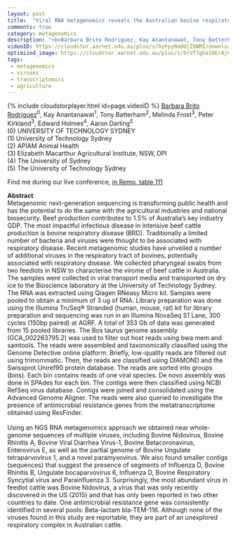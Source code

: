 ```yaml
---
layout: post
title:  "Viral RNA metagenomics reveals the Australian bovine respiratory virome"
comments: true
category: metagenomics
description: "<b>Barbara Brito Rodriguez, Kay Anantanawat, Tony Batterham, Melinda Frost, Peter Kirkland, Edward Holmes, Aaron Darling</b><br/>Metagenomic next-generation sequencing is transfor..."
videoID: https://cloudstor.aarnet.edu.au/plus/s/hyFpyNa0UjZ6WMI/download
optimized_image: https://cloudstor.aarnet.edu.au/plus/s/brVf7gUaI6ErAjG/download
tags:
 - metagenomics
 - viruses
 - transcriptomics
 - agriculture
---
```

{% include cloudstorplayer.html id=page.videoID %}
<u>Barbara Brito Rodriguez</u><sup>0</sup>, Kay Anantanawat<sup>1</sup>, Tony Batterham<sup>2</sup>, Melinda Frost<sup>3</sup>, Peter Kirkland<sup>3</sup>, Edward Holmes<sup>4</sup>, Aaron Darling<sup>5</sup><br/>
\(0\) UNIVERSITY OF TECHNOLOGY SYDNEY<br/>
\(1\) University of Technology Sydney<br/>
\(2\) APIAM Animal Health<br/>
\(3\) Elizabeth Macarthur Agricultural Institute, NSW, DPI<br/>
\(4\) The University of Sydney<br/>
\(5\) The University of Technology Sydney

Find me during our live conference, [in Remo, table 111](https://remo.co)

<b>Abstract</b><br/>
Metagenomic next-generation sequencing is transforming public health and has the potential to do the same with the agricultural industries and national biosecurity. Beef production contributes to 1.5% of Australia’s key industry GDP. The most impactful infectious disease in intensive beef cattle production is bovine respiratory disease \(BRD\). Traditionally a limited number of bacteria and viruses were thought to be associated with respiratory disease. Recent metagenomic studies have unveiled a number of additional viruses in the respiratory tract of bovines, potentially associated with respiratory disease. We collected pharyngeal swabs from two feedlots in NSW to characterise the virome of beef cattle in Australia. The samples were collected in viral transport media and transported on dry ice to the Bioscience laboratory at the University of Technology Sydney. The RNA was extracted using Qiagen RNeasy Micro kit. Samples were pooled to obtain a minimum of 3 ug of RNA. Library preparation was done using the Illumina TruSeq® Stranded  \(human, mouse, rat\) kit for library preparation and sequencing was run in an Illumina NovaSeq S1 Lane, 300 cycles \(150bp paired\) at AGRF. A total of 353 Gb of data was generated from 15 pooled libraries. The Bos taurus genome assembly \(GCA\_002263795.2\) was used to filter out host reads using bwa mem and samtools. The reads were assembled and taxonomically classified using the Genome Detective online platform. Briefly, low-quality reads are filtered out using trimommatic. Then, the reads are classified using DIAMOND and the Swissprot Uniref90 protein database. The reads are sorted into groups \(bins\). Each bin contains reads of one viral species. De novo assembly was done in SPAdes for each bin. The contigs were then classified using NCBI RefSeq virus database. Contigs were joined and consolidated using the Advanced Genome Aligner.  The reads were also queried to investigate the presence of antimicrobial resistance genes from the metatranscriptome obtained using ResFinder. <br/><br/>Using an NGS RNA metagenomics approach we obtained near whole-genome sequences of multiple viruses, including Bovine Nidovirus, Bovine Rhinitis A, Bovine Viral Diarrhea Virus-1, Bovine Betacoronavirus, Enterovirus E, as well as the partial genome of Bovine Ungulate tetraparvovirus 1, and a novel paramyxovirus. We also found smaller contigs \(sequences\) that suggest the presence of segments of Influenza D, Bovine Rhinitis B, Ungulate bocaparvovirus 6, Influenza D, Bovine Respiratory Syncytial virus and Parainfluenza 3. Surprisingly, the most abundant virus in feedlot cattle was Bovine Nidovirus, a virus that was only recently discovered in the US \(2015\) and that has only been reported in two other countries to date. One antimicrobial resistance gene was consistently identified in several pools: Beta-lactam bla-TEM-116. Although none of the viruses found in this study are reportable, they are part of an unexplored respiratory complex in Australian cattle. <br/>
